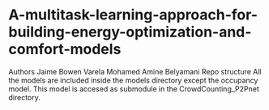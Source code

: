 # A-multitask-learning-approach-for-building-energy-optimization-and-comfort-models

Authors
Jaime Bowen Varela
Mohamed Amine Belyamani
Repo structure
All the models are included inside the models directory except the occupancy model. This model is accesed as submodule in the CrowdCounting_P2Pnet directory.
